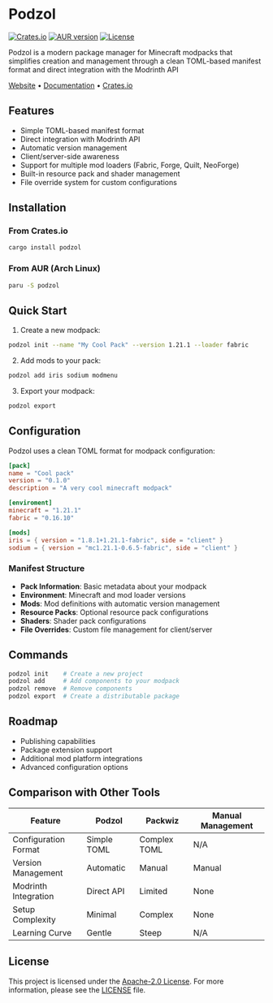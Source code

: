 # Podzol

[![Crates.io](https://img.shields.io/crates/v/podzol)](https://crates.io/crates/podzol)
[![AUR version](https://img.shields.io/aur/version/podzol)](https://aur.archlinux.org/packages/podzol)
[![License](https://img.shields.io/badge/license-Apache%202.0-blue.svg)](LICENSE)

Podzol is a modern package manager for Minecraft modpacks that simplifies
creation and management through a clean TOML-based manifest format and direct
integration with the Modrinth API

[Website](https://podzol.morrone.dev) •
[Documentation](https://podzol.morrone.dev/docs) •
[Crates.io](https://crates.io/crates/podzol)

## Features

- Simple TOML-based manifest format
- Direct integration with Modrinth API
- Automatic version management
- Client/server-side awareness
- Support for multiple mod loaders (Fabric, Forge, Quilt, NeoForge)
- Built-in resource pack and shader management
- File override system for custom configurations

## Installation

### From Crates.io

```bash
cargo install podzol
```

### From AUR (Arch Linux)

```bash
paru -S podzol
```

## Quick Start

1. Create a new modpack:

```bash
podzol init --name "My Cool Pack" --version 1.21.1 --loader fabric
```

2. Add mods to your pack:

```bash
podzol add iris sodium modmenu
```

3. Export your modpack:

```bash
podzol export
```

## Configuration

Podzol uses a clean TOML format for modpack configuration:

```toml
[pack]
name = "Cool pack"
version = "0.1.0"
description = "A very cool minecraft modpack"

[enviroment]
minecraft = "1.21.1"
fabric = "0.16.10"

[mods]
iris = { version = "1.8.1+1.21.1-fabric", side = "client" }
sodium = { version = "mc1.21.1-0.6.5-fabric", side = "client" }
```

### Manifest Structure

- **Pack Information**: Basic metadata about your modpack
- **Environment**: Minecraft and mod loader versions
- **Mods**: Mod definitions with automatic version management
- **Resource Packs**: Optional resource pack configurations
- **Shaders**: Shader pack configurations
- **File Overrides**: Custom file management for client/server

## Commands

```bash
podzol init    # Create a new project
podzol add     # Add components to your modpack
podzol remove  # Remove components
podzol export  # Create a distributable package
```

## Roadmap

- Publishing capabilities
- Package extension support
- Additional mod platform integrations
- Advanced configuration options

## Comparison with Other Tools

| Feature              | Podzol      | Packwiz      | Manual Management |
| -------------------- | ----------- | ------------ | ----------------- |
| Configuration Format | Simple TOML | Complex TOML | N/A               |
| Version Management   | Automatic   | Manual       | Manual            |
| Modrinth Integration | Direct API  | Limited      | None              |
| Setup Complexity     | Minimal     | Complex      | None              |
| Learning Curve       | Gentle      | Steep        | N/A               |

## License

This project is licensed under the
[Apache-2.0 License](http://www.apache.org/licenses/LICENSE-2.0). For more
information, please see the [LICENSE](LICENSE) file.
